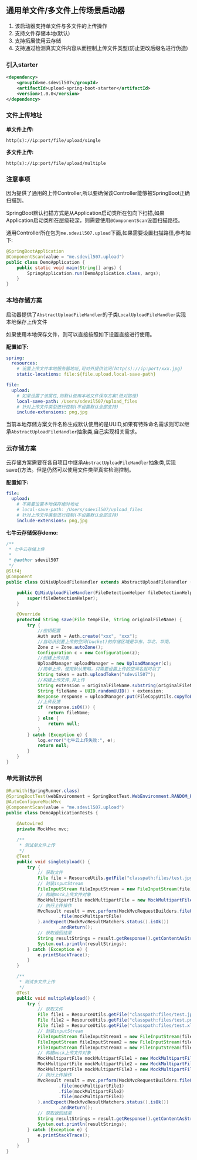 ## 通用单文件/多文件上传场景启动器

1. 该启动器支持单文件与多文件的上传操作
2. 支持文件存储本地(默认)
3. 支持拓展使用云存储
4. 支持通过检测真实文件内容从而控制上传文件类型(防止更改后缀名进行伪造)

### 引入starter

```xml
<dependency>
    <groupId>me.sdevil507</groupId>
    <artifactId>upload-spring-boot-starter</artifactId>
    <version>1.0.0</version>
</dependency>
```

### 文件上传地址

**单文件上传:**

`http(s)://ip:port/file/upload/single`

**多文件上传:**

`http(s)://ip:port/file/upload/multiple`

### 注意事项

因为提供了通用的上传Controller,所以要确保该Controller能够被SpringBoot正确扫描到。

SpringBoot默认扫描方式是从Application启动类所在包向下扫描,如果Application启动类所在层级较深，则需要使用`@ComponentScan`设置扫描路径。

通用Controller所在包为`me.sdevil507.upload`下面,如果需要设置扫描路径,参考如下:

```java
@SpringBootApplication
@ComponentScan(value = "me.sdevil507.upload")
public class DemoApplication {
    public static void main(String[] args) {
        SpringApplication.run(DemoApplication.class, args);
    }
}
```

### 本地存储方案

启动器提供了`AbstractUploadFileHandler`的子类`LocalUploadFileHandler`实现本地保存上传文件

如果使用本地保存文件，则可以直接按照如下设置直接进行使用。

**配置如下:**

```yml
spring:
  resources:
    # 设置上传文件本地服务器地址,可对外提供访问(http(s)://ip:port/xxx.jpg)
    static-locations: file:${file.upload.local-save-path}

file:
  upload:
    # 如果设置了该属性,则默认使用本地文件保存方案(绝对路径)
    local-save-path: /Users/sdevil507/upload_files
    # 针对上传文件类型进行控制(不设置默认全部支持)
    include-extensions: png,jpg
```

当前本地存储方案文件名称生成默认使用的是UUID,如果有特殊命名需求则可以继承`AbstractUploadFileHandler`抽象类,自己实现相关需求。

### 云存储方案

云存储方案需要在各自项目中继承`AbstractUploadFileHandler`抽象类,实现save()方法。但是仍然可以使用文件类型真实检测控制。

**配置如下:**

```yml
file:
  upload:
    # 不需要设置本地保存绝对地址
    # local-save-path: /Users/sdevil507/upload_files
    # 针对上传文件类型进行控制(不设置默认全部支持)
    include-extensions: png,jpg
```

**七牛云存储保存demo:**

```java
/**
 * 七牛云存储上传
 *
 * @author sdevil507
 */
@Slf4j
@Component
public class QiNiuUploadFileHandler extends AbstractUploadFileHandler {

    public QiNiuUploadFileHandler(FileDetectionHelper fileDetectionHelper) {
        super(fileDetectionHelper);
    }

    @Override
    protected String save(File tempFile, String originalFileName) {
        try {
            //密钥配置
            Auth auth = Auth.create("xxx", "xxx");
            //自动识别要上传的空间(bucket)的存储区域是华东、华北、华南。
            Zone z = Zone.autoZone();
            Configuration c = new Configuration(z);
            //创建上传对象
            UploadManager uploadManager = new UploadManager(c);
            //简单上传，使用默认策略，只需要设置上传的空间名就可以了
            String token = auth.uploadToken("sdevil507");
            //构建上传文件,并上传
            String extension = originalFileName.substring(originalFileName.lastIndexOf("."));
            String fileName = UUID.randomUUID() + extension;
            Response response = uploadManager.put(FileCopyUtils.copyToByteArray(tempFile), fileName, token);
            //上传反馈
            if (response.isOK()) {
                return fileName;
            } else {
                return null;
            }
        } catch (Exception e) {
            log.error("七牛云上传失败:", e);
            return null;
        }
    }
}
```

### 单元测试示例

```java
@RunWith(SpringRunner.class)
@SpringBootTest(webEnvironment = SpringBootTest.WebEnvironment.RANDOM_PORT)
@AutoConfigureMockMvc
@ComponentScan(value = "me.sdevil507.upload")
public class DemoApplicationTests {
    
    @Autowired
    private MockMvc mvc;

    /**
     * 测试单文件上传
     */
    @Test
    public void singleUpload() {
        try {
            // 获取文件
            File file = ResourceUtils.getFile("classpath:files/test.jpg");
            // 封装inputStream
            FileInputStream fileInputStream = new FileInputStream(file);
            // 构建mock上传文件对象
            MockMultipartFile mockMultipartFile = new MockMultipartFile("file", file.getName(), "multipart/form-data", fileInputStream);
            // 执行上传操作
            MvcResult result = mvc.perform(MockMvcRequestBuilders.fileUpload("/file/upload/single")
                    .file(mockMultipartFile)
            ).andExpect(MockMvcResultMatchers.status().isOk())
                    .andReturn();
            // 获取返回结果
            String resultStrings = result.getResponse().getContentAsString();
            System.out.println(resultStrings);
        } catch (Exception e) {
            e.printStackTrace();
        }
    }

    /**
     * 测试多文件上传
     */
    @Test
    public void multipleUpload() {
        try {
            // 获取文件
            File file1 = ResourceUtils.getFile("classpath:files/test.jpg");
            File file2 = ResourceUtils.getFile("classpath:files/test.png");
            File file3 = ResourceUtils.getFile("classpath:files/test.xlsx");
            // 封装inputStream
            FileInputStream fileInputStream1 = new FileInputStream(file1);
            FileInputStream fileInputStream2 = new FileInputStream(file2);
            FileInputStream fileInputStream3 = new FileInputStream(file3);
            // 构建mock上传文件对象
            MockMultipartFile mockMultipartFile1 = new MockMultipartFile("files", file1.getName(), "multipart/form-data", fileInputStream1);
            MockMultipartFile mockMultipartFile2 = new MockMultipartFile("files", file2.getName(), "multipart/form-data", fileInputStream2);
            MockMultipartFile mockMultipartFile3 = new MockMultipartFile("files", file3.getName(), "multipart/form-data", fileInputStream3);
            // 执行上传操作
            MvcResult result = mvc.perform(MockMvcRequestBuilders.fileUpload("/file/upload/multiple")
                    .file(mockMultipartFile1)
                    .file(mockMultipartFile2)
                    .file(mockMultipartFile3)
            ).andExpect(MockMvcResultMatchers.status().isOk())
                    .andReturn();
            // 获取返回结果
            String resultStrings = result.getResponse().getContentAsString();
            System.out.println(resultStrings);
        } catch (Exception e) {
            e.printStackTrace();
        }
    }
}
```

